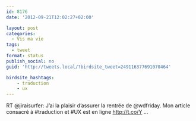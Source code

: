 ```yaml
---
id: 8176
date: '2012-09-21T12:02:27+02:00'

layout: post
categories:
  - Vis ma vie
tags:
  - tweet
format: status
publish_social: no
guid: 'http://tweets.local/?birdsite_tweet=249116377691070464'

birdsite_hashtags:
    - traduction
    - ux
---
```


RT @jiraisurfer: J’ai la plaisir d’assurer la rentrée de @wdfriday. Mon article consacré à #traduction et #UX est en ligne http://t.co/Y …